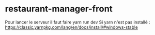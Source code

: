 # restaurant-manager-front
Pour lancer le serveur il faut faire 
yarn run dev 
Si yarn n'est pas installé : 
https://classic.yarnpkg.com/lang/en/docs/install/#windows-stable
